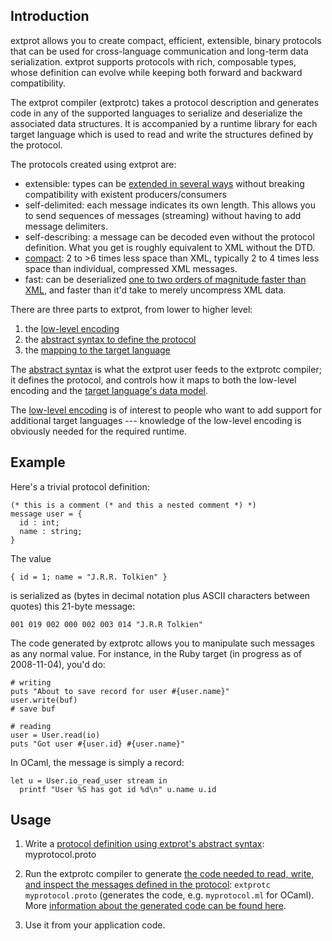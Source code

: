 
## Introduction

extprot allows you to create compact, efficient, extensible, binary protocols
that can be used for cross-language communication and long-term data
serialization.  extprot supports protocols with rich, composable types, whose
definition can evolve while keeping both forward and backward compatibility.

The extprot compiler (extprotc) takes a protocol description and generates
code in any of the supported languages to serialize and deserialize the
associated data structures. It is accompanied by a runtime library for each
target language which is used to read and write the structures defined by the
protocol.

The protocols created using extprot are:

* extensible: types can be [extended in several ways](doc/extensions.md)
  without breaking compatibility with existent producers/consumers
* self-delimited: each message indicates its own length. This allows you to
  send sequences of messages (streaming) without having to add message
  delimiters.
* self-describing: a message can be decoded even without the protocol
  definition. What you get is roughly equivalent to XML without the DTD.
* [compact](doc/benchmark.md): 2 to >6 times less space than XML, typically
  2 to 4 times less space than individual, compressed XML messages.
* fast: can be deserialized
  [one to two orders of magnitude faster than XML](doc/benchmark.md), and
  faster than it'd take to merely uncompress XML data.

There are three parts to extprot, from lower to higher level:

1. the [low-level encoding](doc/encoding.md)
1. the [abstract syntax to define the protocol](doc/protocol-definition.md)
1. the [mapping to the target language](doc/language-mapping.md)

The [abstract syntax](doc/protocol-definition.md) is what the extprot user
feeds to the extprotc compiler; it defines the protocol, and controls how it
maps to both the low-level encoding and the [target language's data
model](doc/language-mapping.md).

The [low-level encoding](doc/encoding.md) is of interest to people who want to
add support for additional target languages --- knowledge of the low-level
encoding is obviously needed for the required runtime.

## Example

Here's a trivial protocol definition:

    (* this is a comment (* and this a nested comment *) *)
    message user = {
      id : int;
      name : string;
    }

The value

    { id = 1; name = "J.R.R. Tolkien" }

is serialized as (bytes in decimal notation plus ASCII characters between
quotes) this 21-byte message:

    001 019 002 000 002 003 014 "J.R.R Tolkien"

The code generated by extprotc allows you to manipulate such messages as any
normal value. For instance, in the Ruby target (in progress as of 2008-11-04),
you'd do:

    # writing
    puts "About to save record for user #{user.name}"
    user.write(buf)
    # save buf

    # reading
    user = User.read(io)
    puts "Got user #{user.id} #{user.name}"

In OCaml, the message is simply a record:

    let u = User.io_read_user stream in
      printf "User %S has got id %d\n" u.name u.id

## Usage

1. Write a
   [protocol definition using extprot's abstract
   syntax](doc/protocol-definition.md): myprotocol.proto

1. Run the extprotc compiler to generate [the code needed to read, write, and
   inspect the messages defined in the protocol](doc/language-mapping.md):
   `extprotc myprotocol.proto` (generates the code, e.g. `myprotocol.ml` for
   OCaml).  More [information about the generated code can be found
   here](doc/language-mapping.md).

1. Use it from your application code.
